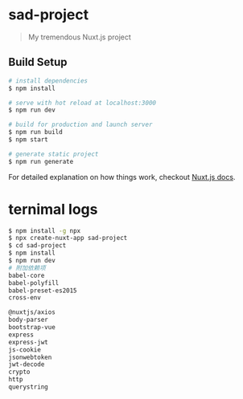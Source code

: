 # sad-project

> My tremendous Nuxt.js project

## Build Setup

``` bash
# install dependencies
$ npm install

# serve with hot reload at localhost:3000
$ npm run dev

# build for production and launch server
$ npm run build
$ npm start

# generate static project
$ npm run generate
```

For detailed explanation on how things work, checkout [Nuxt.js docs](https://nuxtjs.org).

# ternimal logs
``` bash
$ npm install -g npx
$ npx create-nuxt-app sad-project
$ cd sad-project
$ npm install
$ npm run dev
# 附加依赖项
babel-core
babel-polyfill
babel-preset-es2015
cross-env

@nuxtjs/axios
body-parser
bootstrap-vue
express
express-jwt
js-cookie
jsonwebtoken
jwt-decode
crypto
http
querystring
```

